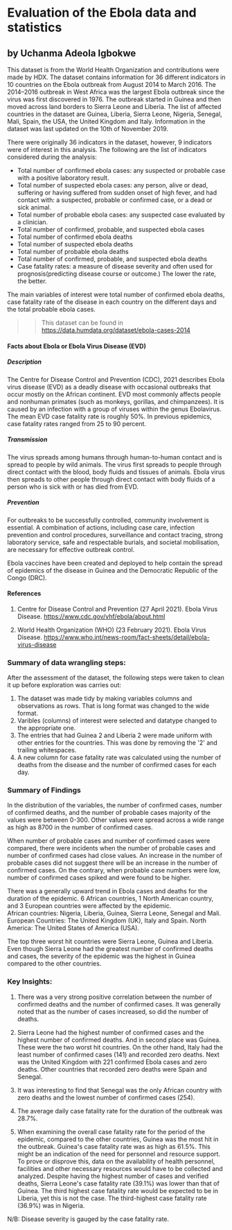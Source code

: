 # Evaluation of the Ebola data and statistics
## by Uchanma Adeola Igbokwe


This dataset is from the World Health Organization and contributions were made by HDX. The dataset contains information for 36 different indicators in 10 countries on the Ebola outbreak from August 2014 to March 2016. The 2014–2016 outbreak in West Africa was the largest Ebola outbreak since the virus was first discovered in 1976. The outbreak started in Guinea and then moved across land borders to Sierra Leone and Liberia. The list of affected countries in the dataset are Guinea, Liberia, Sierra Leone, Nigeria, Senegal, Mali, Spain, the USA, the United Kingdom and Italy. Information in the dataset was last updated on the 10th of November 2019.

There were originally 36 indicators in the dataset, however, 9 indicators were of interest in this analysis. The following are the list of indicators considered during the analysis:
- Total number of confirmed ebola cases: any suspected or probable case with a positive laboratory result.
- Total number of suspected ebola cases: any person, alive or dead, suffering or having suffered from sudden onset of high fever, and had contact with:
      a suspected, probable or confirmed case, or a dead or sick animal.
- Total number of probable ebola cases: any suspected case evaluated by a clinician.
- Total number of confirmed, probable, and suspected ebola cases
- Total number of confirmed ebola deaths
- Total number of suspected ebola deaths
- Total number of probable ebola deaths 
- Total number of confirmed, probable, and suspected ebola deaths
- Case fatality rates: a measure of disease severity and often used for prognosis(predicting disease course or outcome.) The lower the rate, the better.

The main variables of interest were total number of confirmed ebola deaths, case fatality rate of the disease in each country on the different days and the total probable ebola cases.

>> This dataset can be found in https://data.humdata.org/dataset/ebola-cases-2014  

#### Facts about Ebola or Ebola Virus Disease (EVD)
##### Description
The Centre for Disease Control and Prevention (CDC), 2021 describes Ebola virus disease (EVD) as a deadly disease with occasional outbreaks that occur mostly on the African continent. EVD most commonly affects people and nonhuman primates (such as monkeys, gorillas, and chimpanzees). It is caused by an infection with a group of viruses within the genus Ebolavirus.
The mean EVD case fatality rate is roughly 50%. In previous epidemics, case fatality rates ranged from 25 to 90 percent.

##### Transmission
The virus spreads among humans through human-to-human contact and is spread to people by wild animals. The virus first spreads to people through direct contact with the blood, body fluids and tissues of animals. Ebola virus then spreads to other people through direct contact with body fluids of a person who is sick with or has died from EVD.

##### Prevention
For outbreaks to be successfully controlled, community involvement is essential. A combination of actions, including case care, infection prevention and control procedures, surveillance and contact tracing, strong laboratory service, safe and respectable burials, and societal mobilisation, are necessary for effective outbreak control.

Ebola vaccines have been created and deployed to help contain the spread of epidemics of the disease in Guinea and the Democratic Republic of the Congo (DRC).

#### References
1. Centre for Disease Control and Prevention (27 April 2021). Ebola Virus Disease. https://www.cdc.gov/vhf/ebola/about.html

2. World Health Organization (WHO) (23 February 2021). Ebola Virus Disease. https://www.who.int/news-room/fact-sheets/detail/ebola-virus-disease
 


### Summary of data wrangling steps:

After the assessment of the dataset, the following steps were taken to clean it up before exploration was carries out:
1. The dataset was made tidy by making variables columns and observations as rows. That is long format was changed to the wide format.
2. Varibles (columns) of interest were selected and datatype changed to the appropriate one.
3. The entries that had Guinea 2 and Liberia 2 were made uniform with other entries for the countries. This was done by removing the '2' and trailing whitespaces.
4. A new column for case fatality rate was calculated using the number of deaths from the disease and the number of confirmed cases for each day.

### Summary of Findings

In the distribution of the variables, the number of confirmed cases, number of confirmed deaths, and the number of probable cases majority of the values were between 0-300. Other values were spread across a wide range as high as 8700 in the number of confirmed cases. 

When number of probable cases and number of confirmed cases were compared, there were incidents when the number of probable cases and number of confirmed cases had close values. An increase in the number of probable cases did not suggest there will be an increase in the number of confirmed cases. On the contrary, when probable case numbers were low, number of confirmed cases spiked and were found to be higher.

There was a generally upward trend in Ebola cases and deaths for the duration of the epidemic. 6 African countries, 1 North American country, and 3 European countries were affected by the epidemic.  
African countries: Nigeria, Liberia, Guinea, Sierra Leone, Senegal and Mali.
European Countries: The United Kingdom (UK), Italy and Spain.
North America: The United States of America (USA).

The top three worst hit countries were Sierra Leone, Guinea and Liberia. 
Even though Sierra Leone had the greatest number of confirmed deaths and cases, the severity of the epidemic was the highest in Guinea compared to the other countries. 

### Key Insights:
1. There was a very strong positive correlation between the number of confirmed deaths and the number of confirmed cases. It was generally noted that as the number of cases increased, so did the number of deaths. 

2. Sierra Leone had the highest number of confirmed cases and the highest number of confirmed deaths. And in second place was Guinea. These were the two worst hit countries. On the other hand, Italy had the least number of confirmed cases (141) and recorded zero deaths. Next was the United Kingdom with 221 confirmed Ebola cases and zero deaths.  Other countries that recorded zero deaths were Spain and Senegal. 

3. It was interesting to find that Senegal was the only African country with zero deaths and the lowest number of confirmed cases (254).

4. The average daily case fatality rate for the duration of the outbreak was 28.7%.

5. When examining the overall case fatality rate for the period of the epidemic, compared to the other countries, Guinea was the most hit in the outbreak. Guinea's case fatality rate was as high as 61.5%. This might be an indication of the need for personnel and resource support. To prove or disprove this, data on the availability of health personnel, facilities and other necessary resources would have to be collected and analyzed. 
Despite having the highest number of cases and verified deaths, Sierra Leone's case fatality rate (39.1%) was lower than that of Guinea. 
The third highest case fatality rate would be expected to be in Liberia, yet this is not the case. The third-highest case fatality rate (36.9%) was in Nigeria.

N/B: Disease severity is gauged by the case fatality rate.
